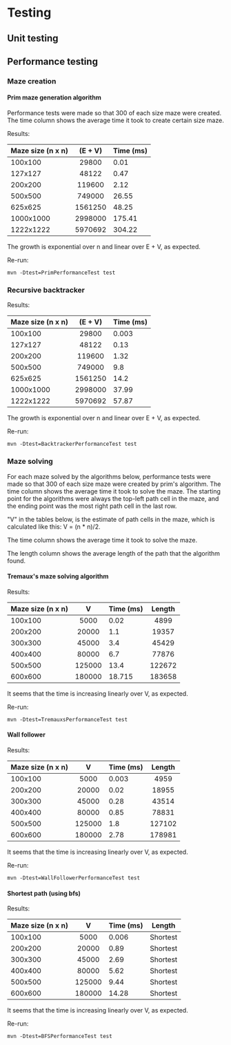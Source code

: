# Testing

## Unit testing



## Performance testing

### Maze creation

#### Prim maze generation algorithm

Performance tests were made so that 300 of each size maze were created. The time column shows the average time it took to create 
certain size maze. 

Results: 

| Maze size (n x n)  | (E + V)          | Time (ms)
| -------------    |:-------------:| ------------|
| 100x100          | 29800         | 0.01           |
| 127x127          | 48122         | 0.47           |
| 200x200          | 119600        | 2.12         |
| 500x500          | 749000        | 26.55      |
| 625x625          | 1561250       | 48.25      |
| 1000x1000        | 2998000       | 175.41    |
| 1222x1222        | 5970692       | 304.22    |


The growth is exponential over n and linear over E + V, as expected.

Re-run: 

```
mvn -Dtest=PrimPerformanceTest test
```

### Recursive backtracker 


Results: 

| Maze size (n x n)  | (E + V)          | Time (ms)
| -------------    |:-------------:| ------------|
| 100x100          | 29800         | 0.003           |
| 127x127          | 48122         | 0.13           |
| 200x200          | 119600        | 1.32         |
| 500x500          | 749000        | 9.8      |
| 625x625          | 1561250       | 14.2      |
| 1000x1000        | 2998000       | 37.99    |
| 1222x1222        | 5970692       | 57.87    |

The growth is exponential over n and linear over E + V, as expected.

Re-run: 

```
mvn -Dtest=BacktrackerPerformanceTest test
```

### Maze solving
For each maze solved by the algorithms below, performance tests were made so that 300 of each size maze were created by prim's algorithm. The time column shows the average time it took to solve the maze. The starting point for the algorithms were always the top-left path cell in the maze, and the ending point was the most right path cell in the last row. 

"V" in the tables below, is the estimate of path cells in the maze, which is calculated like this: V = (n * n)/2.  

The time column shows the average time it took to solve the maze. 

The length column shows the average length of the path that the algorithm found.

#### Tremaux's maze solving algorithm 



Results: 

| Maze size (n x n)  | V          | Time (ms) | Length |
| -------------    |:-------------:| ------------| :--------: |
| 100x100          | 5000         | 0.02           | 4899 |
| 200x200          | 20000         | 1.1          | 19357 |
| 300x300          | 45000        | 3.4        | 45429 |
| 400x400          | 80000       |  6.7      | 77876 |
| 500x500          | 125000      | 13.4      | 122672 |
| 600x600          | 180000      | 18.715    | 183658 |

It seems that the time is increasing linearly over V, as expected.

Re-run: 

```
mvn -Dtest=TremauxsPerformanceTest test
```

#### Wall follower 


Results: 

| Maze size (n x n)  | V          | Time (ms)    | Length |  
| -------------    |:-------------:| ------------|:-------:|
| 100x100          | 5000         | 0.003        | 4959    |
| 200x200          | 20000         | 0.02        | 18955   |
| 300x300          | 45000        | 0.28        |  43514 |
| 400x400          | 80000       |  0.85      | 78831 |
| 500x500          | 125000      | 1.8      | 127102 |
| 600x600          | 180000      | 2.78    | 178981 |

It seems that the time is increasing linearly over V, as expected.

Re-run: 

```
mvn -Dtest=WallFollowerPerformanceTest test
```

#### Shortest path (using bfs)

Results: 

| Maze size (n x n)  | V          | Time (ms)    | Length |  
| -------------    |:-------------:| ------------|:-------:|
| 100x100          | 5000         | 0.006        | Shortest    |
| 200x200          | 20000         | 0.89        | Shortest   |
| 300x300          | 45000        | 2.69       |  Shortest |
| 400x400          | 80000       |  5.62     | Shortest |
| 500x500          | 125000      | 9.44      | Shortest |
| 600x600          | 180000      | 14.28    | Shortest |

It seems that the time is increasing linearly over V, as expected.

Re-run: 

```
mvn -Dtest=BFSPerformanceTest test
```

